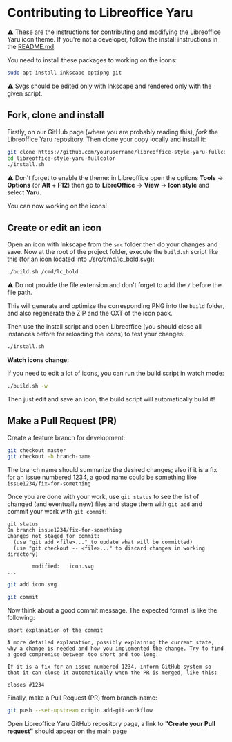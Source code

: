 # Contributing to Libreoffice Yaru

⚠ These are the instructions for contributing and modifying the Libreoffice Yaru icon theme. If you're not a developer, follow the install instructions in the [README.md](./README.md).

You need to install these packages to working on the icons:

```bash
sudo apt install inkscape optipng git
```

⚠ Svgs should be edited only with Inkscape and rendered only with the given script.

## Fork, clone and install

Firstly, on our GitHub page (where you are probably reading this), _fork_ the Libreoffice Yaru repository.
Then clone your copy locally and install it:

```bash
git clone https://github.com/yourusername/libreoffice-style-yaru-fullcolor.git
cd libreoffice-style-yaru-fullcolor
./install.sh
```

⚠ Don't forget to enable the theme: in Libreoffice open the options __Tools__ → __Options__ (or __Alt__ + __F12__) then go to __LibreOffice__ → __View__ → __Icon style__ and select __Yaru__.

You can now working on the icons!

## Create or edit an icon

Open an icon with Inkscape from the `src` folder then do your changes and save.
Now at the root of the project folder, execute the `build.sh` script like this (for an icon located into ./src/cmd/lc_bold.svg):

```bash
./build.sh /cmd/lc_bold
```

⚠ Do not provide the file extension and don't forget to add the `/` before the file path.

This will generate and optimize the corresponding PNG into the `build` folder, and also regenerate the ZIP and the OXT of the icon pack.

Then use the install script and open Libreoffice (you should close all instances before for reloading the icons) to test your changes:

```bash
./install.sh
```

**Watch icons change:**

If you need to edit a lot of icons, you can run the build script in watch mode:

```bash
./build.sh -w
```
Then just edit and save an icon, the build script will automatically build it!

## Make a Pull Request (PR)

Create a feature branch for development:

```bash
git checkout master
git checkout -b branch-name
```

The branch name should summarize the desired changes; also if it is a fix for an issue numbered 1234, a good name could be something like `issue1234/fix-for-something`

Once you are done with your work, use `git status` to see the list of changed (and eventually new) files and stage them with `git add` and commit your work with `git commit`:

```
git status
On branch issue1234/fix-for-something
Changes not staged for commit:
  (use "git add <file>..." to update what will be committed)
  (use "git checkout -- <file>..." to discard changes in working directory)

        modified:   icon.svg
...
```

```bash
git add icon.svg
```

```bash
git commit
```

Now think about a good commit message. The expected format is like the following:

```
short explanation of the commit

A more detailed explanation, possibly explaining the current state, why a change is needed and how you implemented the change. Try to find a good compromise between too short and too long.

If it is a fix for an issue numbered 1234, inform GitHub system so that it can close it automatically when the PR is merged, like this:

closes #1234
```

Finally, make a Pull Request (PR) from branch-name:

```bash
git push --set-upstream origin add-git-workflow
```

Open Libreoffice Yaru GitHub repository page, a link to __"Create your Pull request"__ should appear on the main page
